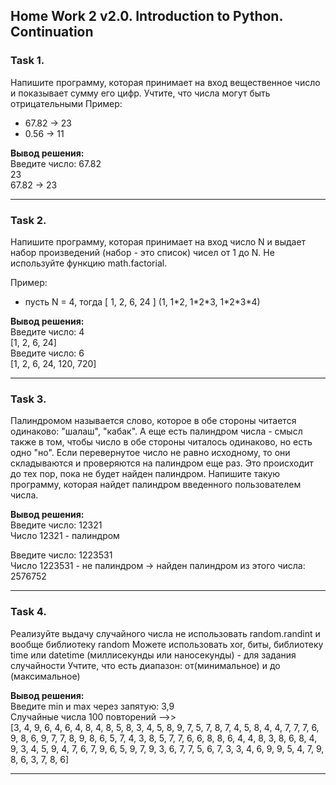 ## Home Work 2 v2.0. Introduction to Python. Continuation ##

### Task 1.
Напишите программу, которая принимает на вход вещественное число и показывает сумму его цифр.
Учтите, что числа могут быть отрицательными
Пример:

- 67.82 -> 23
- 0.56 -> 11

**Вывод решения:**\
Введите число: 67.82 \
23 \
67.82 -> 23 
___

### Task 2.
Напишите программу, которая принимает на вход число N и выдает набор произведений (набор - это список) чисел от 1 до N.
Не используйте функцию math.factorial.

Пример:
- пусть N = 4, тогда [ 1, 2, 6, 24 ] (1, 1\*2, 1\*2\*3, 1\*2\*3\*4)

**Вывод решения:**\
Введите число: 4 \
[1, 2, 6, 24] \
Введите число: 6 \
[1, 2, 6, 24, 120, 720]
___
### Task 3.
Палиндромом называется слово, которое в обе стороны читается одинаково: "шалаш", "кабак".
А еще есть палиндром числа - смысл также в том, чтобы число в обе стороны читалось одинаково, но есть одно "но".
Если перевернутое число не равно исходному, то они складываются и проверяются на палиндром еще раз.
Это происходит до тех пор, пока не будет найден палиндром.
Напишите такую программу, которая найдет палиндром введенного пользователем числа.

**Вывод решения:** \
Введите число: 12321 \
Число 12321 - палиндром 

Введите число: 1223531 \
Число 1223531 - не палиндром -> найден палиндром из этого числа: 2576752 
___
### Task 4.
Реализуйте выдачу случайного числа
не использовать random.randint и вообще библиотеку random
Можете использовать xor, биты, библиотеку time или datetime (миллисекунды или наносекунды) - для задания случайности
Учтите, что есть диапазон: от(минимальное) и до (максимальное)

**Вывод решения:** \
Введите min и max через запятую: 3,9 \
Случайные числа 100 повторений -->> \
[3, 4, 9, 6, 4, 6, 4, 8, 4, 8, 5, 8, 3, 4, 5, 8, 9, 7, 5, 7, 8, 7, 4, 5, 8, 4, 4, 7, 7, 7, 6, 9, 8, 6, 9, 7, 7, 8, 9, 8, 6, 5, 7, 4, 3, 8, 5, 7, 7, 6, 6, 8, 8, 6, 4, 4, 8, 3, 8, 6, 8, 4, 9, 3, 4, 5, 9, 4, 7, 6, 7, 9, 6, 5, 9, 7, 9, 3, 6, 7, 7, 5, 6, 7, 3, 3, 4, 6, 9, 9, 5, 4, 7, 9, 8, 6, 3, 7, 8, 6] 
___
